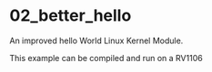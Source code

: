 # 02_better_hello

An improved hello World Linux Kernel Module.

This example can be compiled and run on a RV1106

